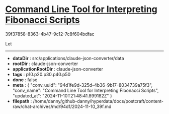 # [Command Line Tool for Interpreting Fibonacci Scripts](https://claude.ai/chat/94d1fe9d-325d-4b36-9b17-8034739a75f3)

39f37858-8363-4b47-9c12-7c8f604bdfac

 Let

---

* **dataDir** : src/applications/claude-json-converter/data
* **rootDir** : claude-json-converter
* **applicationRootDir** : claude-json-converter
* **tags** : p10.p20.p30.p40.p50
* **done** : false
* **meta** : {
  "conv_uuid": "94d1fe9d-325d-4b36-9b17-8034739a75f3",
  "conv_name": "Command Line Tool for Interpreting Fibonacci Scripts",
  "updated_at": "2024-11-10T21:48:41.899182Z"
}
* **filepath** : /home/danny/github-danny/hyperdata/docs/postcraft/content-raw/chat-archives/md/94d1/2024-11-10_39f.md